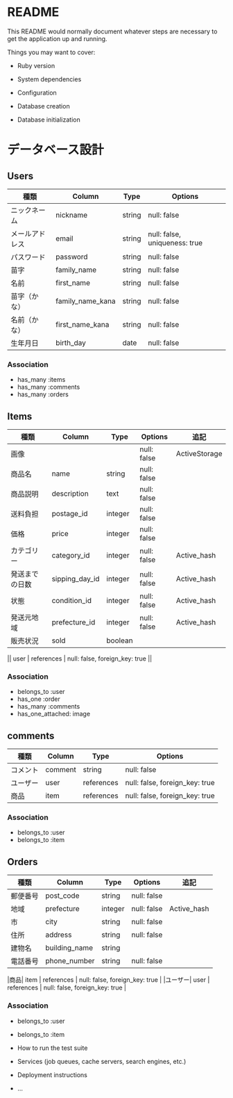 # README

This README would normally document whatever steps are necessary to get the
application up and running.

Things you may want to cover:

* Ruby version

* System dependencies

* Configuration

* Database creation

* Database initialization
# データベース設計

## Users
|種類        | Column     | Type       | Options      |
|-----------|------------|-------------|--------------|
|ニックネーム| nickname   | string      | null: false  |
|メールアドレス| email  | string  | null: false, uniqueness: true       |
|パスワード| password  | string  | null: false |
|苗字| family_name    | string     | null: false           |
|名前| first_name       | string       | null: false       |
|苗字（かな）| family_name_kana    | string     | null: false      |
|名前（かな）| first_name_kana | string   | null: false    |
|生年月日| birth_day   | date     | null: false     |
### Association
* has_many :items
* has_many :comments
* has_many :orders

## Items
|種類        | Column     | Type       | Options      |追記           |
|-----------|------------|-------------|--------------|--------------|
|画像|    |  | null: false  | ActiveStorage |
|商品名| name | string  | null: false ||
|商品説明| description  | text | null: false ||
|送料負担| postage_id | integer | null: false ||
|価格| price | integer | null: false||
|カテゴリー| category_id   | integer | null: false |Active_hash|
|発送までの日数| sipping_day_id | integer | null: false |Active_hash|
|状態| condition_id  | integer | null: false |Active_hash|
|発送元地域| prefecture_id | integer | null: false |Active_hash|
|販売状況| sold | boolean |||

|| user | references | null: false, foreign_key: true ||
### Association
* belongs_to :user
* has_one :order
* has_many :comments
* has_one_attached: image

## comments
|種類        | Column     | Type       | Options      |
|-----------|------------|-------------|--------------|
|コメント| comment   | string      | null: false  |
|ユーザー| user | references | null: false, foreign_key: true  |
|商品| item | references | null: false, foreign_key: true  |
### Association
* belongs_to :user
* belongs_to :item

## Orders
|種類| Column     | Type       | Options      |追記          |
|-----------|------------|-------------|--------------|-------------|
|郵便番号| post_code   | string      | null: false  ||
|地域| prefecture | integer  | null: false |Active_hash|
|市| city  | string | null: false   ||
|住所| address    | string     | null: false     ||
|建物名| building_name   | string   |        ||
|電話番号| phone_number  | string  | null: false ||

|商品| item   | references  | null: false, foreign_key: true  |
|ユーザー| user  | references | null: false, foreign_key: true  |
### Association
* belongs_to :user
* belongs_to :item





* How to run the test suite

* Services (job queues, cache servers, search engines, etc.)

* Deployment instructions

* ...
